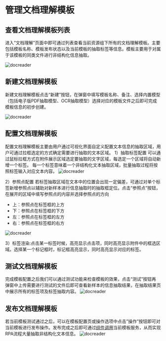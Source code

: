 # 管理文档理解模板

## 查看文档理解模板列表
进入“文档理解”页面中即可通过列表查看当前资源组下所有的文档理解模板。主要包括模板名称、模板发布状态以及当前模板的抽取标签等信息。模板主要用于对属于该模板的同类文件进行非结构化信息抽取。

![docreader](https://docimages.blob.core.chinacloudapi.cn/images/Console/docreader1.png)

## 新建文档理解模板
新建文档理解模板点击“新建”按钮，在弹窗中填写模板名称、备注、选择内置模型（包括电子版PDF抽取模型、OCR抽取模型）选择对应的模板文件之后即可完成模板信息的初步创建。

![docreader](https://docimages.blob.core.chinacloudapi.cn/images/Console/docreader2.png)


## 配置文档理解模板
配置文档理解模板主要由用户通过可视化界面自定义配置文本信息的抽取区域，用户可通过拉框选定的方式确定需要进行抽取的文本区域。
 1）抽取标签配置 可以通过鼠标拉框方式在附件展示区域选定要抽取的文字区域，每选定一个区域将自动新增一个标签。 
 每一个标签意味着一个非结构化文本抽取区域，批量抽取过程将按照标签输入对应文本内容。
![docreader](https://docimages.blob.core.chinacloudapi.cn/images/Console/docreader3.png)

2）参照点配置 
若标签抽取区域在文本中的位置会出现一定偏差，可通过对单个标签新增参照点以辅助对新样本进行信息抽取时的抽取框定位。点击“参照点“按钮，在展开的区域中填写参照点的内容并选择参照点的方向
- 上：参照点在标签框的上方 
- 下：参照点在标签框的下方 
- 左：参照点在标签框的左方 
- 右：参照点在标签框的右方

![docreader](https://docimages.blob.core.chinacloudapi.cn/images/Console/docreader4.png)

3）标签渲染:点击某一标签时候，高亮显示点击项，同时高亮显示附件中的框选区域。选择某一个标记框时，标记框高亮显示，同时高亮显示对应的标签。


## 测试文档理解模板
完成模板配置之后我们可以通过测试功能来检查模板的效果，点击“测试”按钮再 弹窗中上传需要进行测试的文件后即可查看新样本的信息抽取结果，在抽取结果页中展示所有的标签项及标签抽取内容。
![docreader](https://docimages.blob.core.chinacloudapi.cn/images/Console/docreader5.png)

## 发布文档理解模板
若当前模板测试通过之后，可以在模板配置页或操作选项中点击”操作”按钮即可对当前模板进行发布操作。发布完成之后即可通过[组件调用](Activities/Console/DocReader.md)当前模板服务，从而实现RPA流程大量抽取非结构化文本信息。
![docreader](https://docimages.blob.core.chinacloudapi.cn/images/Console/docreader6.png)



